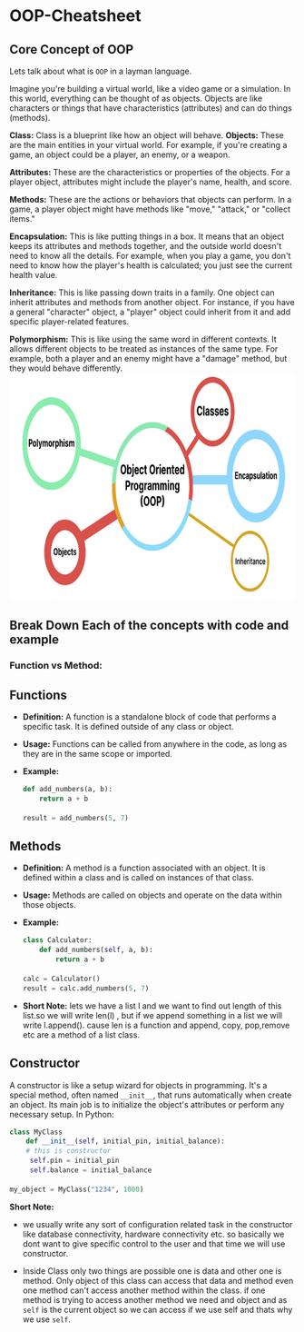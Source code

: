 # OOP-Cheatsheet
## Core Concept of OOP
Lets talk about what is  `OOP` in a layman language.

Imagine you're building a virtual world, like a video game or a simulation. In this world, everything can be thought of as objects. Objects are like characters or things that have characteristics (attributes) and can do things (methods).

**Class:** Class is a blueprint like how an object will behave.
**Objects:** These are the main entities in your virtual world. For example, if you're creating a game, an object could be a player, an enemy, or a weapon.

**Attributes:** These are the characteristics or properties of the objects. For a player object, attributes might include the player's name, health, and score.

**Methods:** These are the actions or behaviors that objects can perform. In a game, a player object might have methods like "move," "attack," or "collect items."

**Encapsulation:** This is like putting things in a box. It means that an object keeps its attributes and methods together, and the outside world doesn't need to know all the details. For example, when you play a game, you don't need to know how the player's health is calculated; you just see the current health value.

**Inheritance:** This is like passing down traits in a family. One object can inherit attributes and methods from another object. For instance, if you have a general "character" object, a "player" object could inherit from it and add specific player-related features.

**Polymorphism:** This is like using the same word in different contexts. It allows different objects to be treated as instances of the same type. For example, both a player and an enemy might have a "damage" method, but they would behave differently.<br/>
<img src = "images/oop concept.jpg" width="1200" height="400">

## Break Down Each of the concepts with code and example 
### Function vs Method: 
## Functions

- **Definition:** A function is a standalone block of code that performs a specific task. It is defined outside of any class or object.

- **Usage:** Functions can be called from anywhere in the code, as long as they are in the same scope or imported.

- **Example:**

    ```python
    def add_numbers(a, b):
        return a + b

    result = add_numbers(5, 7)
    ```

## Methods

- **Definition:** A method is a function associated with an object. It is defined within a class and is called on instances of that class.

- **Usage:** Methods are called on objects and operate on the data within those objects.

- **Example:**

    ```python
    class Calculator:
        def add_numbers(self, a, b):
            return a + b

    calc = Calculator()
    result = calc.add_numbers(5, 7)
    ```
- **Short Note:** lets we have a list l and we want to find out length of this list.so we will write len(l) , but if we append something in a list we will write l.append(). cause len is a function and append, copy, pop,remove etc are a method of a list class.    

## Constructor

A constructor is like a setup wizard for objects in programming. It's a special method, often named `__init__`, that runs automatically when  create an object. Its main job is to initialize the object's attributes or perform any necessary setup.
In Python:

```python
class MyClass  
    def __init__(self, initial_pin, initial_balance): 
    # this is constructor
     self.pin = initial_pin
     self.balance = initial_balance
    
my_object = MyClass("1234", 1000)

```
**Short Note:** 
- we usually write any sort of configuration related task in the constructor like database connectivity, hardware connectivity etc.
so basically we dont want to give specific control to the user and that time we will use constructor.<br/>

- Inside Class only two things are possible one is data and other one is method. Only object of this class can access that data and method even one method can't access another method within the class. if one method is trying to access another method we need and object and as `self` is the current object so we can access if we use self and thats why we use `self`.



      

